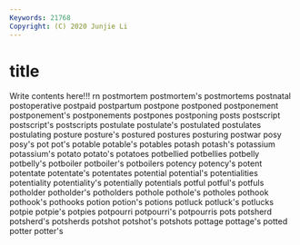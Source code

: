 ```yaml
---
Keywords: 21768
Copyright: (C) 2020 Junjie Li
---
```


# title

Write contents here!!!
rn 
postmortem 
postmortem's
postmortems 
postnatal 
postoperative 
postpaid 
postpartum 
postpone 
postponed 
postponement 
postponement's 
postponements
postpones 
postponing 
posts 
postscript 
postscript's 
postscripts 
postulate 
postulate's 
postulated 
postulates
postulating 
posture 
posture's 
postured 
postures 
posturing 
postwar 
posy 
posy's 
pot
pot's 
potable 
potable's 
potables 
potash 
potash's 
potassium 
potassium's 
potato 
potato's
potatoes 
potbellied 
potbellies 
potbelly 
potbelly's 
potboiler 
potboiler's 
potboilers 
potency 
potency's
potent 
potentate 
potentate's 
potentates 
potential 
potential's 
potentialities 
potentiality 
potentiality's 
potentially
potentials 
potful 
potful's 
potfuls 
potholder 
potholder's 
potholders 
pothole 
pothole's 
potholes
pothook 
pothook's 
pothooks 
potion 
potion's 
potions 
potluck 
potluck's 
potlucks 
potpie
potpie's 
potpies 
potpourri 
potpourri's 
potpourris 
pots 
potsherd 
potsherd's 
potsherds 
potshot
potshot's 
potshots 
pottage 
pottage's 
potted 
potter 
potter's 
